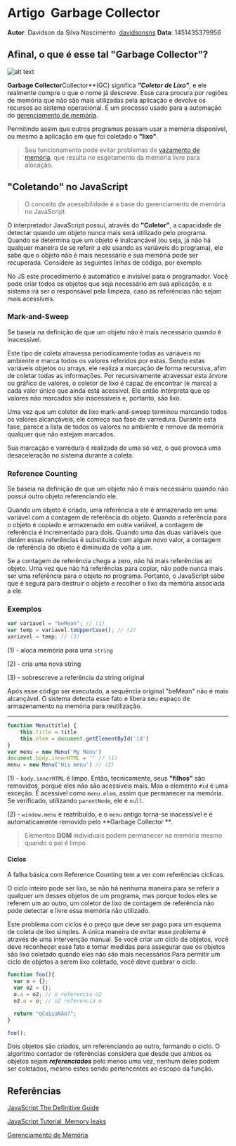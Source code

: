 # Artigo ­ Garbage Collector

**Autor**: Davidson da Silva Nascimento ­ [davidsonsns](https://github.com/davidsonsns)
**Data**:  1451435379956

## Afinal, o que é esse tal "Garbage Collector"?

![alt text](http://www.portmoody.ca/modules/showimage.aspx?imageid=798)

**Garbage Collector**Collector**(GC) significa ***"Coletor de Lixo"***, e ele realmente cumpre o que o nome já descreve. Esse cara procura por regiões de memória que não são mais utilizadas pela aplicação e devolve os recursos ao sistema operacional. É um processo usado para a automação do [gerenciamento de memória](https://goo.gl/9pla0h).

Permitindo assim que outros programas possam usar a memória disponível, ou mesmo a aplicação em que foi coletado o **"lixo"**.

> Seu funcionamento pode evitar problemas de [vazamento de memória](https://goo.gl/ZfjZEE), que resulta no esgotamento da memória livre para alocação.

## **"Coletando"** no JavaScript

> O conceito de acessibilidade é a base do gerenciamento de memória no JavaScript 

O interpretador JavaScript possui, através do **"Coletor"**, a capacidade de detectar quando um objeto nunca mais será utilizado pelo programa. Quando se determina que um objeto é inalcançável (ou seja, já não há qualquer maneira de se referir a ele usando as variáveis ​​do programa), ele sabe que o objeto não é mais necessário e sua memória pode ser recuperada. Considere as seguintes linhas de código, por exemplo:

No JS este procedimento é automático e invisível para o programador. Você pode criar todos os objetos que seja necessário em sua aplicação, e o sistema irá ser o responsável pela limpeza, caso as referências não sejam mais acessíveis.

### Mark-and-Sweep

Se baseia na definição de que um objeto não é mais necessário quando é inacessível.

Este tipo de coleta atravessa periodicamente todas as variáveis no ambiente e marca todos os valores referidos por estas. Sendo estas variáveis objetos ou arrays, ele realiza a marcação de forma recursiva, afim de coletar todas as informações. Por recursivamente atravessar esta árvore ou gráfico de valores, o coletor de lixo é capaz de encontrar (e marca) a cada valor único que ainda está acessível. Ele então interpreta que os valores não marcados são inacessíveis e, portanto, são lixo.

Uma vez que um coletor de lixo mark-and-sweep terminou marcando todos os valores alcançáveis, ele começa sua fase de varredura. Durante esta fase, parece a lista de todos os valores no ambiente e remove da memória qualquer que não estejam marcados.

Sua marcação e varredura é realizada de uma só vez, o que provoca uma desaceleração no sistema durante a coleta.

### Reference Counting
Se baseia na definição de que um objeto não é mais necessário quando não possui outro objeto referenciando ele.

Quando um objeto é criado, uma referência a ele é armazenado em uma variável com a contagem de referência do objeto. Quando a referência para o objeto é copiado e armazenado em outra variável, a contagem de referência é incrementado para dois. Quando uma das duas variáveis ​​que detém essas referências é substituído com algum novo valor, a contagem de referência do objeto é diminuída de volta a um. 

Se a contagem de referência chega a zero, não há mais referências ao objeto. Uma vez que não há referências para copiar, não pode nunca mais ser uma referência para o objeto no programa. Portanto, o JavaScript sabe que é segura para destruir o objeto e recolher o lixo da memória associada a ele.

### Exemplos
```js
var variavel = "beMean"; // (1)	
var temp = variavel.toUpperCase(); // (2)
variavel = temp; // (3)
```
(1) - aloca memória para uma `string`

(2) - cria uma nova string

(3) - sobrescreve a referência da string original

Após esse código ser executado, a sequência original "beMean" não é mais alcançável. O sistema detecta esse fato e libera seu espaço de armazenamento na memória para reutilização.

----------

```js
function Menu(title) {
	this.title = title
	this.elem = document.getElementById('id')
}
var menu = new Menu('My Menu')
document.body.innerHTML = '' // (1)
menu = new Menu('His menu') // (2)
```
(1) - `body.innerHTML` é limpo. Então, tecnicamente, seus **"filhos"** são removidos, porque eles não são acessíveis mais. Mas o elemento `#id` é uma exceção. É acessível como `menu.elem`, assim que permanecer na memória. Se verificado, utilizando `parentNode`, ele é `null`.

(2) - `window.menu` é reatribuído, e o `menu` antigo torna-se inacessível e é automaticamente removido pelo **Garbage Collector **.
> Elementos **DOM** individuais podem permanecer na memória mesmo quando o pai é limpo

#### Ciclos
A falha básica com Reference Counting tem a ver com referências cíclicas. 

O ciclo inteiro pode ser lixo, se não há nenhuma maneira para se referir a qualquer um desses objetos de um programa, mas porque todos eles se referem um ao outro, um coletor de lixo de contagem de referência não pode detectar e livre essa memória não utilizado.

Este problema com ciclos é o preço que deve ser pago para um esquema de coleta de lixo simples. A única maneira de evitar esse problema é através de uma intervenção manual. Se você criar um ciclo de objetos, você deve reconhecer esse fato e tomar medidas para assegurar que os objetos são lixo coletado quando eles não são mais necessários.Para permitir um ciclo de objetos a serem lixo coletado, você deve quebrar o ciclo.
```js
function foo(){
  var o = {};
  var o2 = {};
  o.a = o2; // o referencia o2
  o2.a = o; // o2 referencia o

  return "qCoisaNão?";
}

foo();
```

Dois objetos são criados, um referenciando ao outro, formando o ciclo. O algoritmo contador de referências considera que desde que ambos os objetos sejam ***referenciados*** pelo menos uma vez, nenhum deles podem ser coletados, mesmo estes sendo pertencentes ao escopo da função.

## Referências
[JavaScript The Definitive Guide](http://docstore.mik.ua/orelly/webprog/jscript/index.htm)

[JavaScript Tutorial ­ Memory leaks](http://javascript.info/tutorial/memory-leaks)

[Gerenciamento de Memória](https://developer.mozilla.org/pt-BR/docs/Web/JavaScript/Memory_Management)